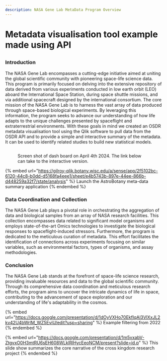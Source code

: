 ```yaml
---
description: NASA Gene Lab MetaData Program Overview
---
```


# Metadata visualisation tool example made using API

##

### Introduction

The NASA Gene Lab encompasses a cutting-edge initiative aimed at uniting the global scientific community with pioneering space-life science data. This program is primarily focused on delving into the extensive repository of data derived from various experiments conducted in low earth orbit (LEO) aboard the International Space Station, during space shuttle missions, and via additional spacecraft designed by the international consortium. The core mission of the NASA Gene Lab is to harness the vast array of data produced through space-based biological experiments. By leveraging this information, the program seeks to advance our understanding of how life adapts to the unique challenges presented by spaceflight and extraterrestrial environments. With these goals in mind we created an OSDR metadata visualisation tool using the Qlik software to pull data from the OSDR API and to provide a simple and interactive summary of the metadata. It can be used to identify related studies to build new statistical models.

<figure><img src="../../../../OSDR-Tutorial/_build_02/html/_sources/.gitbook/assets/image%20(24).png" alt=""><figcaption><p>Screen shot of dash board on April 4th 2024. The link below can take to the interactive version.</p></figcaption></figure>

{% embed url="https://gilroy-qlik.botany.wisc.edu/a/sense/app/2f5102bc-6120-44c8-b0dd-d5168fa4eee1/sheet/e4b5743b-897e-44ee-866b-d448259a32f7/state/analysis" %}
Launch the AstroBotany meta-data summary application
{% endembed %}

### Data Coordination and Collection

The NASA Gene Lab plays a pivotal role in orchestrating the aggregation of data and biological samples from an array of NASA research facilities. This collection encompasses data related to significant model organisms and employs state-of-the-art Omics technologies to investigate the biological responses to spaceflight-induced stressors. Furthermore, the program is dedicated to the meticulous curation of metadata. This effort facilitates the identification of connections across experiments focusing on similar variables, such as environmental factors, types of organisms, and assay methodologies.

### Conclusion

The NASA Gene Lab stands at the forefront of space-life science research, providing invaluable resources and data to the global scientific community. Through its comprehensive data coordination and meticulous research efforts, the program aims to uncover the intricate dynamics of life in space, contributing to the advancement of space exploration and our understanding of life's adaptability in the cosmos.

{% embed url="https://docs.google.com/presentation/d/1dOyVXHo70EkfIqAl3VlXxJL2kv42U4bWrlM_WZ5EviU/edit?usp=sharing" %}
Example filtering from 2022
{% endembed %}

{% embed url="https://docs.google.com/presentation/d/1m5vxabV-ZtgvxO0H3mtRU6sEH608WLklRlHycEeoNCM/present?slide=id.p" %}
This slide show summarizes the core narrative of the cross kingdom research project
{% endembed %}
